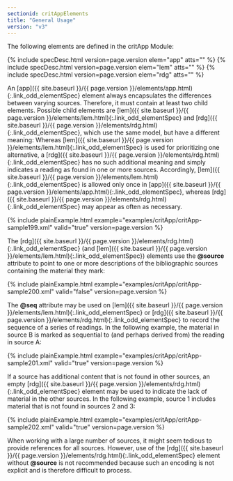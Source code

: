 ```yaml
---
sectionid: critAppElements
title: "General Usage"
version: "v3"
---
```




The following elements are defined in the critApp Module:



{% include specDesc.html version=page.version elem="app" atts="" %}
{% include specDesc.html version=page.version elem="lem" atts="" %}
{% include specDesc.html version=page.version elem="rdg" atts="" %}



An [app]({{ site.baseurl }}/{{ page.version }}/elements/app.html){:.link_odd_elementSpec} element always encapsulates the differences between varying
sources. Therefore, it must contain at least two child elements.
 Possible child elements are [lem]({{ site.baseurl }}/{{ page.version }}/elements/lem.html){:.link_odd_elementSpec} and [rdg]({{ site.baseurl }}/{{ page.version }}/elements/rdg.html){:.link_odd_elementSpec}, which use the same model, but have a different
meaning: Whereas [lem]({{ site.baseurl }}/{{ page.version }}/elements/lem.html){:.link_odd_elementSpec} is used for prioritizing one alternative, a [rdg]({{ site.baseurl }}/{{ page.version }}/elements/rdg.html){:.link_odd_elementSpec} has no such additional meaning and simply indicates a reading as found
in one or more sources. Accordingly, [lem]({{ site.baseurl }}/{{ page.version }}/elements/lem.html){:.link_odd_elementSpec} is allowed only once in [app]({{ site.baseurl }}/{{ page.version }}/elements/app.html){:.link_odd_elementSpec}, whereas [rdg]({{ site.baseurl }}/{{ page.version }}/elements/rdg.html){:.link_odd_elementSpec} may appear as often as
necessary.

{% include plainExample.html example="examples/critApp/critApp-sample199.xml" valid="true" version=page.version %}


The [rdg]({{ site.baseurl }}/{{ page.version }}/elements/rdg.html){:.link_odd_elementSpec} (and [lem]({{ site.baseurl }}/{{ page.version }}/elements/lem.html){:.link_odd_elementSpec}) elements use the
**@source** attribute to point to one or more descriptions of the bibliographic
sources containing the material they mark:

{% include plainExample.html example="examples/critApp/critApp-sample200.xml" valid="false" version=page.version %}


The **@seq** attribute may be used on [lem]({{ site.baseurl }}/{{ page.version }}/elements/lem.html){:.link_odd_elementSpec} or [rdg]({{ site.baseurl }}/{{ page.version }}/elements/rdg.html){:.link_odd_elementSpec} to record the sequence of a series of readings. In the following example, the
material in source B is marked as sequential to (and perhaps derived from) the reading
in
source A:

{% include plainExample.html example="examples/critApp/critApp-sample201.xml" valid="true" version=page.version %}


If a source has additional content that is not found in other sources, an empty [rdg]({{ site.baseurl }}/{{ page.version }}/elements/rdg.html){:.link_odd_elementSpec} element may be used to indicate the lack of material in the other
sources. In the following example, source 1 includes material that is not found in
sources 2
and 3:

{% include plainExample.html example="examples/critApp/critApp-sample202.xml" valid="true" version=page.version %}


When working with a large number of sources, it might seem tedious to provide references
for
all sources. However, use of the [rdg]({{ site.baseurl }}/{{ page.version }}/elements/rdg.html){:.link_odd_elementSpec} element without **@source**
is not recommended because such an encoding is not explicit and is therefore difficult
to
process.

